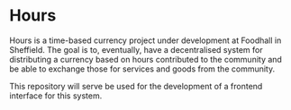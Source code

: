 # Hours

Hours is a time-based currency project under development at Foodhall in Sheffield. The goal is to, eventually, have a decentralised system for distributing a currency based on hours contributed to the community and be able to exchange those for services and goods from the community.

This repository will serve be used for the development of a frontend interface for this system.